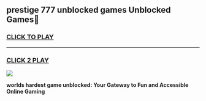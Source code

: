 
## prestige 777 unblocked games Unblocked Games👋
<h3>
<a href="https://premium.freeplayer.one?title=prestige_777_unblocked_games&ref=16F">CLICK TO PLAY</a></h3>
<hr>

<h3>
<a href="https://premium.freeplayer.one?title=prestige_777_unblocked_games&ref=16F">CLICK 2 PLAY</a>
  
</h3>

<a href="https://premium.freeplayer.one?title=prestige_777_unblocked_games&ref=16F/"><img src="https://clearcache.store/games.png"></a>


**worlds hardest game unblocked: Your Gateway to Fun and Accessible Online Gaming**
